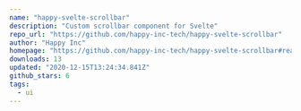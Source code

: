 ```yaml
---
name: "happy-svelte-scrollbar"
description: "Custom scrollbar component for Svelte"
repo_url: "https://github.com/happy-inc-tech/happy-svelte-scrollbar"
author: "Happy Inc"
homepage: "https://github.com/happy-inc-tech/happy-svelte-scrollbar#readme"
downloads: 13
updated: "2020-12-15T13:24:34.841Z"
github_stars: 6
tags: 
  - ui
---
```

